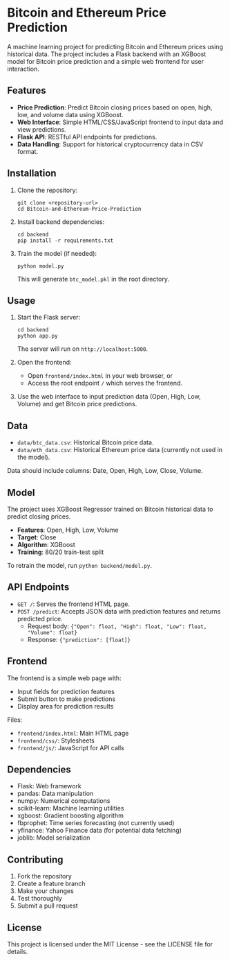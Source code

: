 # Bitcoin and Ethereum Price Prediction

A machine learning project for predicting Bitcoin and Ethereum prices using historical data. The project includes a Flask backend with an XGBoost model for Bitcoin price prediction and a simple web frontend for user interaction.

## Features

- **Price Prediction**: Predict Bitcoin closing prices based on open, high, low, and volume data using XGBoost.
- **Web Interface**: Simple HTML/CSS/JavaScript frontend to input data and view predictions.
- **Flask API**: RESTful API endpoints for predictions.
- **Data Handling**: Support for historical cryptocurrency data in CSV format.

## Installation

1. Clone the repository:
   ```
   git clone <repository-url>
   cd Bitcoin-and-Ethereum-Price-Prediction
   ```

2. Install backend dependencies:
   ```
   cd backend
   pip install -r requirements.txt
   ```

3. Train the model (if needed):
   ```
   python model.py
   ```
   This will generate `btc_model.pkl` in the root directory.

## Usage

1. Start the Flask server:
   ```
   cd backend
   python app.py
   ```
   The server will run on `http://localhost:5000`.

2. Open the frontend:
   - Open `frontend/index.html` in your web browser, or
   - Access the root endpoint `/` which serves the frontend.

3. Use the web interface to input prediction data (Open, High, Low, Volume) and get Bitcoin price predictions.

## Data

- `data/btc_data.csv`: Historical Bitcoin price data.
- `data/eth_data.csv`: Historical Ethereum price data (currently not used in the model).

Data should include columns: Date, Open, High, Low, Close, Volume.

## Model

The project uses XGBoost Regressor trained on Bitcoin historical data to predict closing prices.

- **Features**: Open, High, Low, Volume
- **Target**: Close
- **Algorithm**: XGBoost
- **Training**: 80/20 train-test split

To retrain the model, run `python backend/model.py`.

## API Endpoints

- `GET /`: Serves the frontend HTML page.
- `POST /predict`: Accepts JSON data with prediction features and returns predicted price.
  - Request body: `{"Open": float, "High": float, "Low": float, "Volume": float}`
  - Response: `{"prediction": [float]}`

## Frontend

The frontend is a simple web page with:
- Input fields for prediction features
- Submit button to make predictions
- Display area for prediction results

Files:
- `frontend/index.html`: Main HTML page
- `frontend/css/`: Stylesheets
- `frontend/js/`: JavaScript for API calls

## Dependencies

- Flask: Web framework
- pandas: Data manipulation
- numpy: Numerical computations
- scikit-learn: Machine learning utilities
- xgboost: Gradient boosting algorithm
- fbprophet: Time series forecasting (not currently used)
- yfinance: Yahoo Finance data (for potential data fetching)
- joblib: Model serialization

## Contributing

1. Fork the repository
2. Create a feature branch
3. Make your changes
4. Test thoroughly
5. Submit a pull request

## License

This project is licensed under the MIT License - see the LICENSE file for details.
